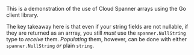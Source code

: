 This is a demonstration of the use of Cloud Spanner arrays using the Go
client library.  

The key takeaway here is that even if your string fields are not nullable, if
they are returned as an arrray, you still _must_ use the `spanner.NullString`
type to _receive_ them.  _Populating_ them, however, can be done with either
`spanner.NullString` _or_ plain `string`.

